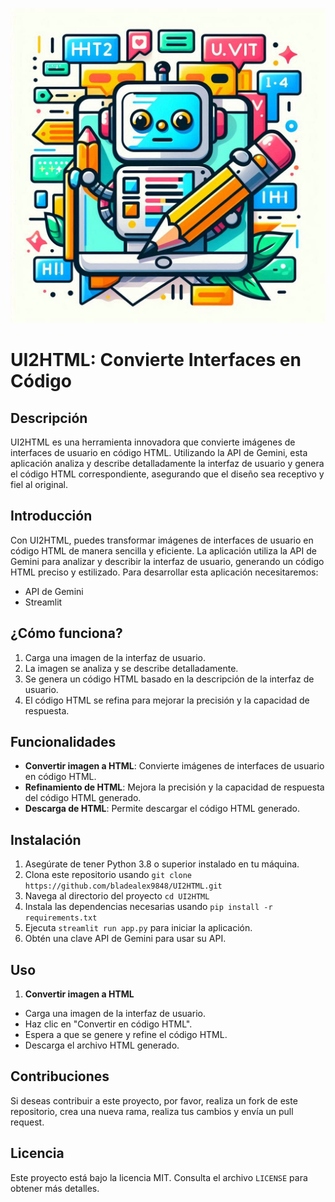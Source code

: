 ![Logo de UI2HTML](https://github.com/bladealex9848/UI2HTM/blob/main/logo.jpg)

# UI2HTML: Convierte Interfaces en Código

## Descripción

UI2HTML es una herramienta innovadora que convierte imágenes de interfaces de usuario en código HTML. Utilizando la API de Gemini, esta aplicación analiza y describe detalladamente la interfaz de usuario y genera el código HTML correspondiente, asegurando que el diseño sea receptivo y fiel al original.

## Introducción

Con UI2HTML, puedes transformar imágenes de interfaces de usuario en código HTML de manera sencilla y eficiente. La aplicación utiliza la API de Gemini para analizar y describir la interfaz de usuario, generando un código HTML preciso y estilizado. Para desarrollar esta aplicación necesitaremos:

- API de Gemini
- Streamlit

## ¿Cómo funciona?

1. Carga una imagen de la interfaz de usuario.
2. La imagen se analiza y se describe detalladamente.
3. Se genera un código HTML basado en la descripción de la interfaz de usuario.
4. El código HTML se refina para mejorar la precisión y la capacidad de respuesta.

## Funcionalidades

- **Convertir imagen a HTML**: Convierte imágenes de interfaces de usuario en código HTML.
- **Refinamiento de HTML**: Mejora la precisión y la capacidad de respuesta del código HTML generado.
- **Descarga de HTML**: Permite descargar el código HTML generado.

## Instalación

1. Asegúrate de tener Python 3.8 o superior instalado en tu máquina.
2. Clona este repositorio usando `git clone https://github.com/bladealex9848/UI2HTML.git`
3. Navega al directorio del proyecto `cd UI2HTML`
4. Instala las dependencias necesarias usando `pip install -r requirements.txt`
5. Ejecuta `streamlit run app.py` para iniciar la aplicación.
6. Obtén una clave API de Gemini para usar su API.

## Uso

1. **Convertir imagen a HTML**

- Carga una imagen de la interfaz de usuario.
- Haz clic en "Convertir en código HTML".
- Espera a que se genere y refine el código HTML.
- Descarga el archivo HTML generado.

## Contribuciones

Si deseas contribuir a este proyecto, por favor, realiza un fork de este repositorio, crea una nueva rama, realiza tus cambios y envía un pull request.

## Licencia

Este proyecto está bajo la licencia MIT. Consulta el archivo `LICENSE` para obtener más detalles.
